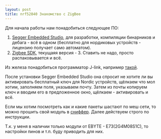 ```yaml
---
layout: post
title: nrf52840 Знакомство с ZigBee
---
```


  Для начала работы нам понадобиться следующее ПО:
  1. [Segger Embedded Studio](https://www.segger.com/downloads/embedded-studio), для разработки, компиляции бинарников и дебага - всё в одном (бесплатно для нордиковых устройств - лицензию получает само автоматом).
  2. [Zigbee SDK](https://www.nordicsemi.com/?sc_itemid=%7B55A66FBE-42A1-4ABE-A8F4-17F8D86DD41A%7D), текущаяя версия - 3.  Ставить не надо, просто распаковывается и всё.

  Из железа понадобиться программатор J-link, например [такой](https://ru.aliexpress.com/item/High-Speed-J-Link-JLink-V8-USB-ARM-JTAG-Emulator-Debugger-J-Link-V8-Emulator/32908271509.html?spm=a2g0v.search0104.3.190.771f11f2cO1rGp&ws_ab_test=searchweb0_0,searchweb201602_9_10065_10068_10547_319_317_10696_453_10084_454_10083_10618_10304_10307_10820_10301_537_536_10843_10059_10884_10889_10887_321_322_10103_10914_10911,searchweb201603_52,ppcSwitch_0&algo_expid=b76085ff-164b-4944-a65a-a9ae447c25bf-27&algo_pvid=b76085ff-164b-4944-a65a-a9ae447c25bf&transAbTest=ae803_5).

  После установки Segger Embedded Studio она спросит не хотите ли вы активировать бесплатный ключ для Nordic устройств, щёлкаем что мол хотим, заполняем поля, указываем почту. Затем из почты копируем ключ и вводим его в предложенное окно, щёлкаем - активировать и всё.

  Если мы хотим посмотреть как и какие пакеты шастают по меш сети, то можно прошить свой модуль в [сниффер](https://github.com/NordicSemiconductor/nRF-Sniffer-for-802.15.4). Далее действуем строго по инструкции.
  
  Т.к. у меня в наличии только модули от EBYTE - E73(2G4M08S1C), то настройки пинов и т.п. буду приводить для них.
  
  
